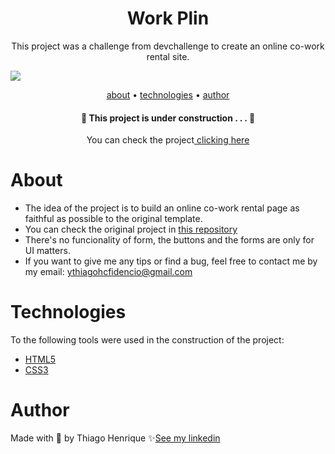 <h1 align="center">Work Plin</h1>

<p align="center">This project was a challenge from devchallenge to create an online co-work rental site.</p>

<img src="https://user-images.githubusercontent.com/92443688/154102768-e231f42a-ca4a-4412-89a9-91c4338fb521.jpg">

<p align="center">
    <a href="#about">about</a> •
    <a href="#technologies">technologies</a> •
    <a href="#author">author</a> 
</p>

<h4 align="center">🚧  This project is under construction . . .  🚧 </h4>
<p align="center">You can check the project<a href="https://ythiago03.github.io/work-plin/"> clicking here</a></p>

# About

- The idea of ​​the project is to build an online co-work rental page as faithful as possible to the original template.
- You can check the original project in <a href="https://github.com/lubomfim/work-plin">this repository</a>
- There's no funcionality of form, the buttons and the forms are only for UI matters.
- If you want to give me any tips or find a bug, feel free to contact me by my email: ythiagohcfidencio@gmail.com
# Technologies

To the following tools were used in the construction of the project:

- <a href="https://developer.mozilla.org/pt-BR/docs/Web/HTML">HTML5</a>
- <a href="https://developer.mozilla.org/pt-BR/docs/Web/CSS">CSS3</a>

# Author

Made with 💜 by Thiago Henrique ✨<a href="https://www.linkedin.com/in/thiago-fid%C3%AAncio-a24578224/">See my linkedin</a>
